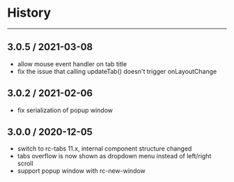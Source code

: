 # History
----

## 3.0.5 / 2021-03-08
- allow mouse event handler on tab title
- fix the issue that calling updateTab() doesn't trigger onLayoutChange

## 3.0.2 / 2021-02-06
- fix serialization of popup window

## 3.0.0 / 2020-12-05
- switch to rc-tabs 11.x, internal component structure changed
- tabs overflow is now shown as dropdown menu instead of left/right scroll
- support popup window with rc-new-window
